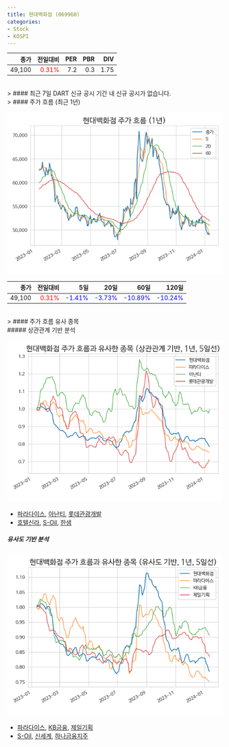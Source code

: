 ```yaml
---
title: 현대백화점 (069960)
categories:
- Stock
- KOSPI
---
```


|종가|전일대비|PER|PBR|DIV|
|---:|-------:|--:|--:|--:|
|49,100|<span style="color: red">0.31%</span>|7.2|0.3|1.75|

<!-- more -->

<br>
> #### 최근 7일 DART 신규 공시
기간 내 신규 공시가 없습니다.

<br>
> #### 주가 흐름 (최근 1년)

![069960](/assets/images/stock/069960.png)

|종가|전일대비|5일|20일|60일|120일|
|---:|-------:|--:|---:|---:|----:|
|49,100|<span style="color: red">0.31%</span>|<span style="color: blue">-1.41%</span>|<span style="color: blue">-3.73%</span>|<span style="color: blue">-10.89%</span>|<span style="color: blue">-10.24%</span>|

<br>
> #### 주가 흐름 유사 종목
<br>
##### 상관관계 기반 분석

![069960](/assets/images/stock/069960_corr.png)
- [파라다이스](/034230/), [아난티](/025980/), [롯데관광개발](/032350/)
- [호텔신라](/008770/), [S-Oil](/010950/), [한샘](/009240/)

##### 유사도 기반 분석

![069960](/assets/images/stock/069960_sim.png)
- [파라다이스](/034230/), [KB금융](/105560/), [제일기획](/030000/)
- [S-Oil](/010950/), [신세계](/004170/), [하나금융지주](/086790/)